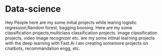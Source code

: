 # Data-science
Hey People here are my some initial projects while learing logistic regression,Random forest, bagging boosing.
Here are my some classification projects,multiclass classification projects.
image classification projects, video image recognizer etc. are my some intinal learning projects with  the deep learning with Fast.Ai 
 I am creating somemore projects on chatbots, recommandation engg, etc. 

